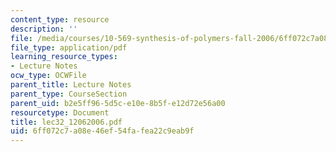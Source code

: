 ```yaml
---
content_type: resource
description: ''
file: /media/courses/10-569-synthesis-of-polymers-fall-2006/6ff072c7a08e46ef54fafea22c9eab9f_lec32_12062006.pdf
file_type: application/pdf
learning_resource_types:
- Lecture Notes
ocw_type: OCWFile
parent_title: Lecture Notes
parent_type: CourseSection
parent_uid: b2e5ff96-5d5c-e10e-8b5f-e12d72e56a00
resourcetype: Document
title: lec32_12062006.pdf
uid: 6ff072c7-a08e-46ef-54fa-fea22c9eab9f
---
```

